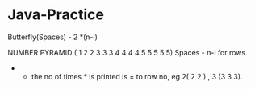 # Java-Practice
Butterfly(Spaces) - 2 *(n-i)

NUMBER PYRAMID ( 1  2 2  3 3 3  4 4 4 4  5 5 5 5 5)
Spaces - n-i for rows.
* - the no of times * is printed is = to row no, eg 2( 2 2 ) , 3 (3 3 3).
 
 
